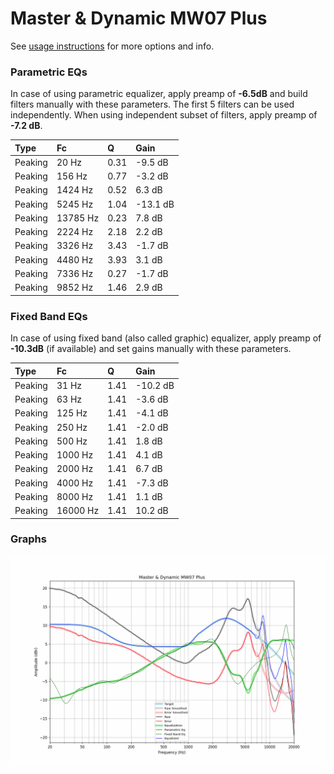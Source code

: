 # Master & Dynamic MW07 Plus
See [usage instructions](https://github.com/jaakkopasanen/AutoEq#usage) for more options and info.

### Parametric EQs
In case of using parametric equalizer, apply preamp of **-6.5dB** and build filters manually
with these parameters. The first 5 filters can be used independently.
When using independent subset of filters, apply preamp of **-7.2 dB**.

| Type    | Fc       |    Q | Gain     |
|:--------|:---------|:-----|:---------|
| Peaking | 20 Hz    | 0.31 | -9.5 dB  |
| Peaking | 156 Hz   | 0.77 | -3.2 dB  |
| Peaking | 1424 Hz  | 0.52 | 6.3 dB   |
| Peaking | 5245 Hz  | 1.04 | -13.1 dB |
| Peaking | 13785 Hz | 0.23 | 7.8 dB   |
| Peaking | 2224 Hz  | 2.18 | 2.2 dB   |
| Peaking | 3326 Hz  | 3.43 | -1.7 dB  |
| Peaking | 4480 Hz  | 3.93 | 3.1 dB   |
| Peaking | 7336 Hz  | 0.27 | -1.7 dB  |
| Peaking | 9852 Hz  | 1.46 | 2.9 dB   |

### Fixed Band EQs
In case of using fixed band (also called graphic) equalizer, apply preamp of **-10.3dB**
(if available) and set gains manually with these parameters.

| Type    | Fc       |    Q | Gain     |
|:--------|:---------|:-----|:---------|
| Peaking | 31 Hz    | 1.41 | -10.2 dB |
| Peaking | 63 Hz    | 1.41 | -3.6 dB  |
| Peaking | 125 Hz   | 1.41 | -4.1 dB  |
| Peaking | 250 Hz   | 1.41 | -2.0 dB  |
| Peaking | 500 Hz   | 1.41 | 1.8 dB   |
| Peaking | 1000 Hz  | 1.41 | 4.1 dB   |
| Peaking | 2000 Hz  | 1.41 | 6.7 dB   |
| Peaking | 4000 Hz  | 1.41 | -7.3 dB  |
| Peaking | 8000 Hz  | 1.41 | 1.1 dB   |
| Peaking | 16000 Hz | 1.41 | 10.2 dB  |

### Graphs
![](./Master%20&%20Dynamic%20MW07%20Plus.png)